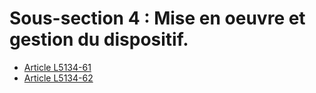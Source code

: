 # Sous-section 4 : Mise en oeuvre et gestion du dispositif.

* [Article L5134-61](./LEGIARTI000018767035.md)
* [Article L5134-62](./LEGIARTI000006903598.md)
